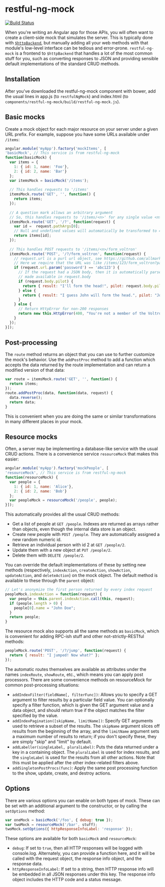 # restful-ng-mock

[![Build Status](https://travis-ci.org/AmericanCouncils/restful-ng-mock.png?branch=master)](https://travis-ci.org/AmericanCouncils/restful-ng-mock)

When you're writing an Angular app for those APIs, you will often want to create a client-side mock that simulates the server. This is typically done with [`$httpBackend`](http://docs.angularjs.org/api/ngMock.$httpBackend), but manually adding all your web methods with that module's low-level interface can be tedious and error-prone. `restful-ng-mock` is a frontend to `$httpBackend` that handles a lot of the most common stuff for you, such as converting responses to JSON and providing sensible default implementations of the standard CRUD methods.

## Installation

After you've downloaded the restful-ng-mock component with bower, add the
usual lines in app.js (to `restfulNgMock`) and index.html (to
`components/restful-ng-mock/build/restful-ng-mock.js`).

## Basic mocks

Create a mock object for each major resource on your server under a given
URL prefix. For example, suppose you have some URLs available under `/items`:

```js
angular.module('myApp').factory('mockItems', [
'basicMock', // This service is from restful-ng-mock
function(basicMock) {
  var items = {
    1: { id: 1, name: 'Foo'},
    2: { id: 2, name: 'Bar'}
  };
  var itemsMock = basicMock('/items');
  
  // This handles requests to '/items'
  itemsMock.route('GET', '', function() {
    return items;
  });
  
  // A question mark allows an arbitrary argument
  // So, this handles requests to '/items/<n>' for any single value <n>
  itemsMock.route('GET', '/?', function(request) {
    var id =  request.pathArgs[0];
    // Null and undefined values will automatically be transformed to 404 responses
    return items[id]; 
  });
  
  // This handles POST requests to '/items/<n>/form_voltron'
  itemsMock.route('POST', '/?/form_voltron', function(request) {
    // request.url is a purl url object, see https://github.com/allmarkedup/purl
    // Here we require that the URL was like /items/123/form_voltron?password=abc123
    if (request.url.param('password') == 'abc123') {
      // If the request had a JSON body, then it is automatically parsed and
      // made available in request.body
      if (request.body.pilot) {
        return { result: "I'll form the head!", pilot: request.body.pilot };
      } else {
        return { result: "I guess John will form the head.", pilot: "John" };
      }
    } else {
      // Return HttpError for non-200 responses
      return new this.HttpError(400, "You're not a member of the Voltron team!");
    }
  });
}]);
```

## Post-processing

The `route` method returns an object that you can use to further customize the mock's behavior. Use the `addPostProc` method to add a function which accepts the data returned by the route implementation and can return a modified version of that data:

```js
var route = itemsMock.route('GET', '', function() {
  return items;
});
route.addPostProc(data, function(data, request) {
  data.reverse();
  return data;
}
```

This is convenient when you are doing the same or similar transformations in many different places in your mock.

## Resource mocks

Often, a server may be implementing a database-like service with the usual CRUD actions. There is a convenience service `resourceMock` that makes this easier:

```js
angular.module('myApp').factory('mockPeople', [
'resourceMock', // This service is from restful-ng-mock
function(resourceMock) {
  var people = {
    1: { id: 1, name: 'Alice'},
    2: { id: 2, name: 'Bob'}
  };
  var peopleMock = resourceMock('/people', people);
}]);
```

This automatically provides all the usual CRUD methods:

* Get a list of people at `GET /people`. Indexes are returned as arrays rather than objects, even though the internal data store is an object.
* Create new people with `POST /people`. They are automatically assigned a new random numeric id.
* Retrieve an individual person with id 2 at `GET /people/2`.
* Update them with a new object at `PUT /people/2`.
* Delete them with `DELETE /people/2`.

You can override the default implementations of these by setting new methods (respectively, `indexAction`, `createAction`, `showAction`, `updateAction`, and `deleteAction`) on the mock object. The default method is available to these through the `parent` object:

```js
// Let's anonymize the first person returned by every index request
peopleMock.indexAction = function(request) {
  var people = this.parent.indexAction.call(this, request);
  if (people.length > 0) {
    people[0].name = "John Doe";
  }
  return people;
}
```
The resource mock also supports all the same methods as `basicMock`, which is convenient for adding RPC-ish stuff and other not-strictly-RESTful methods:

```js
peopleMock.route('POST', '/?/jump', function(request) {
  return { result: "I jumped! Now what?" };
});
```

The automatic routes themselves are available as attributes under the names `indexRoute`, `showRoute`, etc., which means you can apply post processors. There are some convenience
methods on resourceMock for common post-processing situations:

* `addIndexFilter(fieldName[, filterFunc])`: Allows you to specify a GET argument to filter results by a particular field value. You can optionally specify a filter function, which is given the GET argument value and a data object, and should return true if the object matches the filter specified by the value.
* `addIndexPagination([skipName, limitName])`: Specify GET arguments used to retrieve a subset of the results. The `skipName` argument slices off results from the beginning of the array, and the `limitName` argument sets a maximum number of results to return; if you don't specify these, they are simply "skip" and "limit" by default.
* `addLabeller(singleLabel, pluralLabel)`: Puts the data returned under a key in a containing object. The `pluralLabel` is used for index results, and the `singleLabel` is used for the results from all other actions. Note that this must be applied after the other index-related filters above.
* `addSingletonPostProcs(func)`: Apply the same post processing function to the show, update, create, and destroy actions.


## Options

There are various options you can enable on both types of mock. These can be set with an additional argument to the constructor, or by calling the `setOptions` method:

```js
var oneMock = basicMock('/foo', { debug: true });
var twoMock = resourceMock('/bar', stuff);
twoMock.setOptions({ httpResponseInfoLabel: 'response' });
```

These options are available for both `basicMock` and `resourceMock`:

* `debug`: If set to `true`, then all HTTP responses will be logged with console.log. Alternately, you can provide a function here, and it will be called with the request object, the response info object, and the response data.
* `httpResponseInfoLabel`: If set to a string, then HTTP response info will be embedded in all JSON responses under this key. The response info object includes the HTTP code and a status message.
